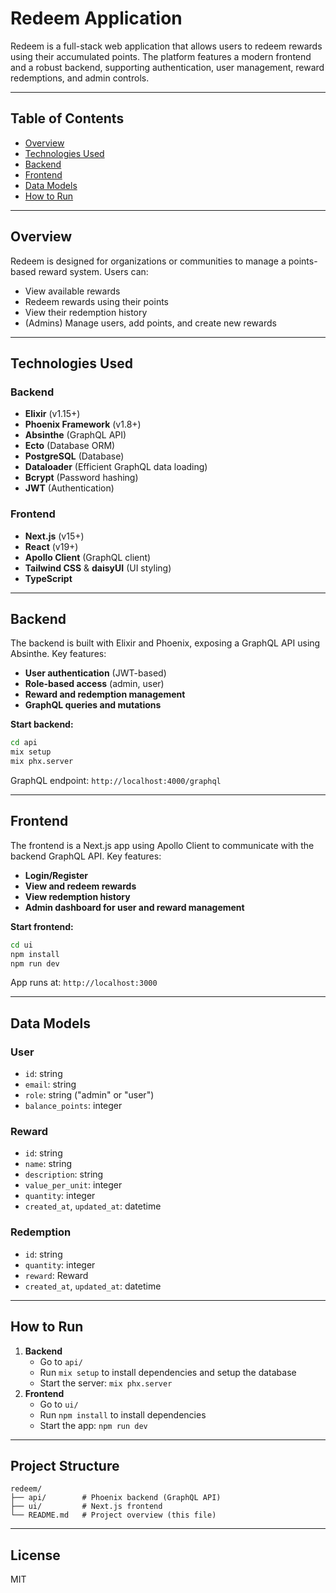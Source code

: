 # Redeem Application

Redeem is a full-stack web application that allows users to redeem rewards using their accumulated points. The platform features a modern frontend and a robust backend, supporting authentication, user management, reward redemptions, and admin controls.

---

## Table of Contents
- [Overview](#overview)
- [Technologies Used](#technologies-used)
- [Backend](#backend)
- [Frontend](#frontend)
- [Data Models](#data-models)
- [How to Run](#how-to-run)

---

## Overview

Redeem is designed for organizations or communities to manage a points-based reward system. Users can:
- View available rewards
- Redeem rewards using their points
- View their redemption history
- (Admins) Manage users, add points, and create new rewards

---

## Technologies Used

### Backend
- **Elixir** (v1.15+)
- **Phoenix Framework** (v1.8+)
- **Absinthe** (GraphQL API)
- **Ecto** (Database ORM)
- **PostgreSQL** (Database)
- **Dataloader** (Efficient GraphQL data loading)
- **Bcrypt** (Password hashing)
- **JWT** (Authentication)

### Frontend
- **Next.js** (v15+)
- **React** (v19+)
- **Apollo Client** (GraphQL client)
- **Tailwind CSS** & **daisyUI** (UI styling)
- **TypeScript**

---

## Backend

The backend is built with Elixir and Phoenix, exposing a GraphQL API using Absinthe. Key features:
- **User authentication** (JWT-based)
- **Role-based access** (admin, user)
- **Reward and redemption management**
- **GraphQL queries and mutations**

**Start backend:**
```bash
cd api
mix setup
mix phx.server
```
GraphQL endpoint: `http://localhost:4000/graphql`

---

## Frontend

The frontend is a Next.js app using Apollo Client to communicate with the backend GraphQL API. Key features:
- **Login/Register**
- **View and redeem rewards**
- **View redemption history**
- **Admin dashboard for user and reward management**

**Start frontend:**
```bash
cd ui
npm install
npm run dev
```
App runs at: `http://localhost:3000`

---

## Data Models

### User
- `id`: string
- `email`: string
- `role`: string ("admin" or "user")
- `balance_points`: integer

### Reward
- `id`: string
- `name`: string
- `description`: string
- `value_per_unit`: integer
- `quantity`: integer
- `created_at`, `updated_at`: datetime

### Redemption
- `id`: string
- `quantity`: integer
- `reward`: Reward
- `created_at`, `updated_at`: datetime

---

## How to Run

1. **Backend**
    - Go to `api/`
    - Run `mix setup` to install dependencies and setup the database
    - Start the server: `mix phx.server`
2. **Frontend**
    - Go to `ui/`
    - Run `npm install` to install dependencies
    - Start the app: `npm run dev`

---

## Project Structure

```
redeem/
├── api/        # Phoenix backend (GraphQL API)
├── ui/         # Next.js frontend
└── README.md   # Project overview (this file)
```

---

## License
MIT
